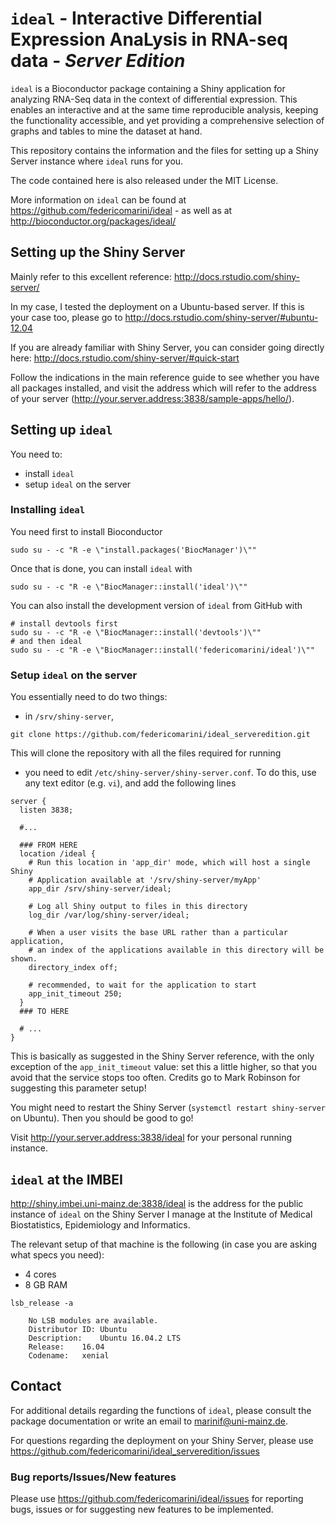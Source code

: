# `ideal` - Interactive Differential Expression AnaLysis in RNA-seq data - *Server Edition*

`ideal` is a Bioconductor package containing a Shiny application for
analyzing RNA-Seq data in the context of differential expression. This enables an 
interactive and at the same time reproducible analysis, keeping the functionality accessible, 
and yet providing a comprehensive selection of graphs and tables to mine the dataset
at hand.

This repository contains the information and the files for setting up a Shiny Server instance
where `ideal` runs for you.

The code contained here is also released under the MIT License.

More information on `ideal` can be found at https://github.com/federicomarini/ideal - as well as at
http://bioconductor.org/packages/ideal/

## Setting up the Shiny Server

Mainly refer to this excellent reference: http://docs.rstudio.com/shiny-server/

In my case, I tested the deployment on a Ubuntu-based server. If this is your case too, please go to
http://docs.rstudio.com/shiny-server/#ubuntu-12.04

If you are already familiar with Shiny Server, you can consider going directly here: 
http://docs.rstudio.com/shiny-server/#quick-start

Follow the indications in the main reference guide to see whether you have all packages installed, 
and visit the address which will refer to the address of your server 
(http://your.server.address:3838/sample-apps/hello/). 




## Setting up `ideal`

You need to:

- install `ideal`
- setup `ideal` on the server

### Installing `ideal`

You need first to install Bioconductor

```
sudo su - -c "R -e \"install.packages('BiocManager')\""
```

Once that is done, you can install `ideal` with

```
sudo su - -c "R -e \"BiocManager::install('ideal')\""
```

You can also install the development version of `ideal` from GitHub with

```
# install devtools first
sudo su - -c "R -e \"BiocManager::install('devtools')\""
# and then ideal
sudo su - -c "R -e \"BiocManager::install('federicomarini/ideal')\""
```



### Setup `ideal` on the server

You essentially need to do two things:

- in `/srv/shiny-server`, 

```
git clone https://github.com/federicomarini/ideal_serveredition.git
```

This will clone the repository with all the files required for running

- you need to edit `/etc/shiny-server/shiny-server.conf`. To do this, use any text editor (e.g. `vi`),
and add the following lines 

```
server {
  listen 3838;

  #...

  ### FROM HERE
  location /ideal {
    # Run this location in 'app_dir' mode, which will host a single Shiny
    # Application available at '/srv/shiny-server/myApp'
    app_dir /srv/shiny-server/ideal;

    # Log all Shiny output to files in this directory
    log_dir /var/log/shiny-server/ideal;

    # When a user visits the base URL rather than a particular application,
    # an index of the applications available in this directory will be shown.
    directory_index off;

    # recommended, to wait for the application to start
    app_init_timeout 250;
  }
  ### TO HERE

  # ...
}
```

This is basically as suggested in the Shiny Server reference, with the only exception of the 
`app_init_timeout` value: set this a little higher, so that you avoid that the service stops too often.
Credits go to Mark Robinson for suggesting this parameter setup!


You might need to restart the Shiny Server (`systemctl restart shiny-server` on Ubuntu). Then you should 
be good to go!

Visit http://your.server.address:3838/ideal for your personal running instance.


## `ideal` at the IMBEI

http://shiny.imbei.uni-mainz.de:3838/ideal is the address for the public instance of `ideal` on the 
Shiny Server I manage at the Institute of Medical Biostatistics, Epidemiology and Informatics.

The relevant setup of that machine is the following (in case you are asking what specs you need):

- 4 cores
- 8 GB RAM

```
lsb_release -a

	No LSB modules are available.
	Distributor ID:	Ubuntu
	Description:	Ubuntu 16.04.2 LTS
	Release:	16.04
	Codename:	xenial
```





## Contact

For additional details regarding the functions of `ideal`, please consult the package documentation or 
write an email to marinif@uni-mainz.de. 

For questions regarding the deployment on your Shiny Server, please use 
https://github.com/federicomarini/ideal_serveredition/issues


### Bug reports/Issues/New features

Please use https://github.com/federicomarini/ideal/issues for reporting bugs, issues or for 
suggesting new features to be implemented.


